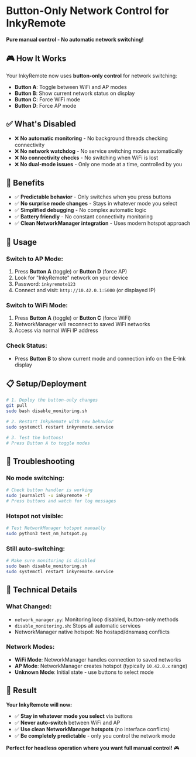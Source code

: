 # Button-Only Network Control for InkyRemote

**Pure manual control - No automatic network switching!**

## 🎮 **How It Works**

Your InkyRemote now uses **button-only control** for network switching:

- **Button A**: Toggle between WiFi and AP modes
- **Button B**: Show current network status on display
- **Button C**: Force WiFi mode  
- **Button D**: Force AP mode

## ✅ **What's Disabled**

- ❌ **No automatic monitoring** - No background threads checking connectivity
- ❌ **No network watchdog** - No service switching modes automatically  
- ❌ **No connectivity checks** - No switching when WiFi is lost
- ❌ **No dual-mode issues** - Only one mode at a time, controlled by you

## 🚀 **Benefits**

- ✅ **Predictable behavior** - Only switches when you press buttons
- ✅ **No surprise mode changes** - Stays in whatever mode you select
- ✅ **Simplified debugging** - No complex automatic logic
- ✅ **Battery friendly** - No constant connectivity monitoring
- ✅ **Clean NetworkManager integration** - Uses modern hotspot approach

## 🎯 **Usage**

### **Switch to AP Mode:**
1. Press **Button A** (toggle) or **Button D** (force AP)
2. Look for "InkyRemote" network on your device
3. Password: `inkyremote123`
4. Connect and visit: `http://10.42.0.1:5000` (or displayed IP)

### **Switch to WiFi Mode:**
1. Press **Button A** (toggle) or **Button C** (force WiFi) 
2. NetworkManager will reconnect to saved WiFi networks
3. Access via normal WiFi IP address

### **Check Status:**
- Press **Button B** to show current mode and connection info on the E-Ink display

## 📋 **Setup/Deployment**

```bash
# 1. Deploy the button-only changes
git pull
sudo bash disable_monitoring.sh

# 2. Restart InkyRemote with new behavior
sudo systemctl restart inkyremote.service

# 3. Test the buttons!
# Press Button A to toggle modes
```

## 🐛 **Troubleshooting**

### **No mode switching:**
```bash
# Check button handler is working
sudo journalctl -u inkyremote -f
# Press buttons and watch for log messages
```

### **Hotspot not visible:**
```bash
# Test NetworkManager hotspot manually
sudo python3 test_nm_hotspot.py
```

### **Still auto-switching:**
```bash
# Make sure monitoring is disabled
sudo bash disable_monitoring.sh
sudo systemctl restart inkyremote.service
```

## 🔧 **Technical Details**

### **What Changed:**
- `network_manager.py`: Monitoring loop disabled, button-only methods
- `disable_monitoring.sh`: Stops all automatic services
- NetworkManager native hotspot: No hostapd/dnsmasq conflicts

### **Network Modes:**
- **WiFi Mode**: NetworkManager handles connection to saved networks
- **AP Mode**: NetworkManager creates hotspot (typically `10.42.0.x` range)
- **Unknown Mode**: Initial state - use buttons to select mode

## 🎉 **Result**

**Your InkyRemote will now:**
- ✅ **Stay in whatever mode you select** via buttons
- ✅ **Never auto-switch** between WiFi and AP
- ✅ **Use clean NetworkManager hotspots** (no interface conflicts)
- ✅ **Be completely predictable** - only you control the network mode

**Perfect for headless operation where you want full manual control!** 🎮 